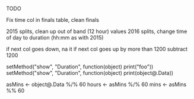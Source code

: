 
TODO

Fix time col in finals table, clean finals

2015 splits, clean up out of band (12 hour) values
2016 splits, change time of day to duration (hh:mm as with 2015)

if next col goes down, na it
if next col goes up by more than 1200 subtract 1200

setMethod("show", "Duration", function(object) print("foo"))
setMethod("show", "Duration", function(object) print(object@.Data))

asMins <- object@.Data %/% 60
hours <- asMins %/% 60
mins <- asMins %% 60

